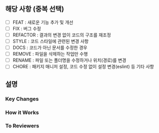 <!-- PULL REQUEST TEMPLATE -->
<!-- (체크박스 "[ ]"를 "[x]"로 작성하여, 체크해주세요) -->

## 해당 사항 (중복 선택)

- [ ] FEAT : 새로운 기능 추가 및 개선
- [ ] FIX : 버그 수정
- [ ] REFACTOR : 결과의 변경 없이 코드의 구조를 재조정
- [ ] STYLE : 코드 스타일에 관련된 변경 사항
- [ ] DOCS : 코드가 아닌 문서를 수정한 경우
- [ ] REMOVE : 파일을 삭제하는 작업만 수행
- [ ] RENAME : 파일 또는 폴더명을 수정하거나 위치(경로)를 변경
- [ ] CHORE : 패키지 매니저 설정, 코드 수정 없이 설정 변경(eslint) 등 기타 사항

## 설명

### Key Changes

<!-- 어떤 작업을 했는지 -->

### How it Works
<!-- 간단한 로직 설명 -->

### To Reviewers
<!-- 애매하거나 같이 얘기해보고 싶은 부분 -->